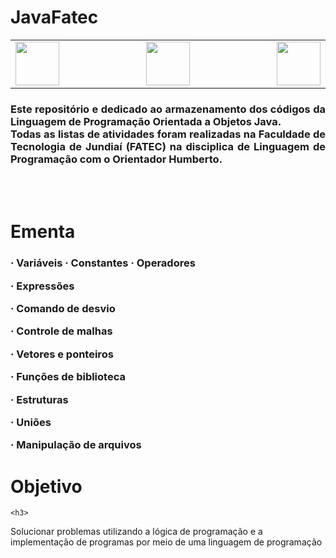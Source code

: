 # JavaFatec

<div class="box">

<table>
    <tr>
  <td width="400" align="left"> <img src="http://www.fatecjd.edu.br/pec/images/fatec-logo-completo.png" height="70"> </td>
  <td width="300" align="center"> <img src="https://bkpsitecpsnew.blob.core.windows.net/uploadsitecps/sites/1/2022/10/centro-paula-souza-logo.svg" height="70"> </td>
  <td width="400" align="right"> <img src="https://logodownload.org/wp-content/uploads/2015/12/governo-do-estado-de-sao-paulo-sp-logo.png" height="70"> </td>
    </tr>
</table> 
    
<h3 align="justify"> Este repositório e dedicado ao armazenamento dos códigos da Linguagem de Programação Orientada a Objetos Java.

<br>
Todas as listas de atividades foram realizadas na Faculdade de Tecnologia de Jundiaí (FATEC) na disciplica de Linguagem de Programação com o Orientador Humberto. </h4>

<br>
<br>
<h1>Ementa</h1> 

<h3> 
· Variáveis 
· Constantes
· Operadores

· Expressões

· Comando de desvio

· Controle de malhas

· Vetores e ponteiros 

· Funções de biblioteca 

· Estruturas

· Uniões 

· Manipulação de arquivos
</h3>
    
<h1>Objetivo</h1>
    
    <h3>
Solucionar problemas utilizando a lógica de programação e a implementação de programas por meio de uma linguagem de programação
        </h3>
</div>


